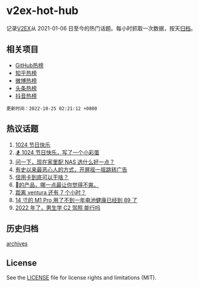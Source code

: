 # v2ex-hot-hub

 记录[V2EX](https://www.v2ex.com/)从 2021-01-06 日至今的热门话题。每小时抓取一次数据，按天[归档](archives)。
 
 ## 相关项目

- [GitHub热榜](https://github.com/lonnyzhang423/github-hot-hub)
- [知乎热榜](https://github.com/lonnyzhang423/zhihu-hot-hub)
- [微博热榜](https://github.com/lonnyzhang423/weibo-hot-hub)
- [头条热榜](https://github.com/lonnyzhang423/toutiao-hot-hub)
- [抖音热榜](https://github.com/lonnyzhang423/douyin-hot-hub)


 `更新时间：2022-10-25 02:21:12 +0800`

## 热议话题

1. [1024 节日快乐](https://www.v2ex.com/t/889235)
1. [🏂 1024 节日快乐，写了一个小彩蛋](https://www.v2ex.com/t/889241)
1. [问一下，现在家里配 NAS 选什么好一点？](https://www.v2ex.com/t/889287)
1. [有史以来最恶心人的方式，开屏摇一摇跳转广告](https://www.v2ex.com/t/889339)
1. [信用卡到底可以干啥？](https://www.v2ex.com/t/889399)
1. [的产品，哪一点最让你觉得不爽。](https://www.v2ex.com/t/889435)
1. [距离 ventura 还有 7 个小时？](https://www.v2ex.com/t/889234)
1. [14 寸的 M1 Pro 用了不到一年电池健康已经到 89 了](https://www.v2ex.com/t/889342)
1. [2022 年了，男生学 C2 驾照 能行吗](https://www.v2ex.com/t/889405)

## 历史归档

[archives](archives)

## License

See the [LICENSE](LICENSE) file for license rights and limitations (MIT).
